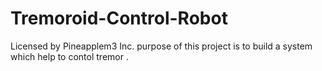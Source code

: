 # Tremoroid-Control-Robot
Licensed by Pineapplem3 Inc.
purpose of this project is to build a system which help to contol tremor .
